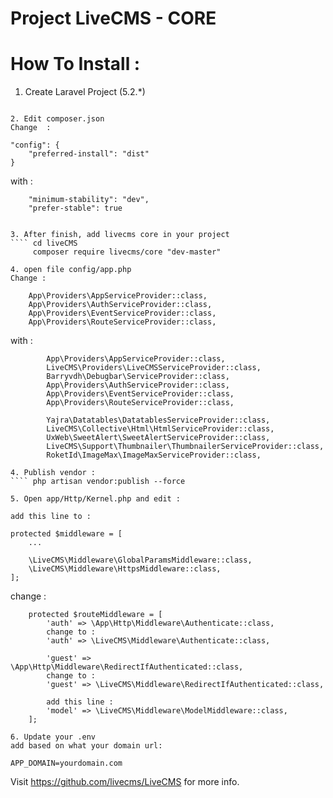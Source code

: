# Project LiveCMS - CORE

# How To Install :

1. Create Laravel Project (5.2.*)
```` composer create-project laravel/laravel liveCMS --prefer-dist 

2. Edit composer.json
Change  :
````    
    "config": {
        "preferred-install": "dist"
    }

with :
````
    "minimum-stability": "dev",
    "prefer-stable": true


3. After finish, add livecms core in your project
```` cd liveCMS 
     composer require livecms/core "dev-master"

4. open file config/app.php
Change :
````
        App\Providers\AppServiceProvider::class,
        App\Providers\AuthServiceProvider::class,
        App\Providers\EventServiceProvider::class,
        App\Providers\RouteServiceProvider::class,

with :
````
        App\Providers\AppServiceProvider::class,
        LiveCMS\Providers\LiveCMSServiceProvider::class,
        Barryvdh\Debugbar\ServiceProvider::class,
        App\Providers\AuthServiceProvider::class,
        App\Providers\EventServiceProvider::class,
        App\Providers\RouteServiceProvider::class,

        Yajra\Datatables\DatatablesServiceProvider::class,
        LiveCMS\Collective\Html\HtmlServiceProvider::class,
        UxWeb\SweetAlert\SweetAlertServiceProvider::class,
        LiveCMS\Support\Thumbnailer\ThumbnailerServiceProvider::class,
        RoketId\ImageMax\ImageMaxServiceProvider::class,

4. Publish vendor :
```` php artisan vendor:publish --force

5. Open app/Http/Kernel.php and edit :

add this line to :
```` 
    protected $middleware = [
        ...

        \LiveCMS\Middleware\GlobalParamsMiddleware::class,
        \LiveCMS\Middleware\HttpsMiddleware::class,
    ];

change :
````
    protected $routeMiddleware = [
        'auth' => \App\Http\Middleware\Authenticate::class,
        change to :
        'auth' => \LiveCMS\Middleware\Authenticate::class,

        'guest' => \App\Http\Middleware\RedirectIfAuthenticated::class,
        change to :
        'guest' => \LiveCMS\Middleware\RedirectIfAuthenticated::class,

        add this line :
        'model' => \LiveCMS\Middleware\ModelMiddleware::class,
    ];

6. Update your .env
add based on what your domain url:
````
    APP_DOMAIN=yourdomain.com


Visit https://github.com/livecms/LiveCMS for more info.

